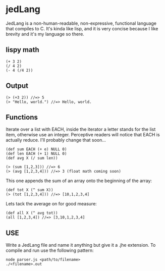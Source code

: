 jedLang
=======

JedLang is a non-human-readable, non-expressive, functional language that compiles to C. It's kinda like lisp, and it is very concise because I like brevity and it's my language so there.

lispy math
----------
```shell
(+ 3 2)
(/ 4 2)
(- 4 (/4 2))
```

Output
------
```shell
(> (+3 2)) //=> 5
(> "Hello, world.") //=> Hello, world.
```

Functions
---------

Iterate over a list with EACH, inside the iterator a letter stands for the list item, otherwise use an integer. Perceptive readers will notice that EACH is actually reduce. I'll probably change that soon...



```shell
(def sum EACH (+ e) NULL 0)
(def len EACH (+ 1) NULL 0)
(def avg X (/ sum len))

(> (sum [1,2,3])) //=> 6
(> (avg [1,2,3,4])) //=> 3 (float math coming soon)
```
This one appends the sum of an array onto the beginning of the array:
```shell
(def tot X (^ sum X))
(> (tot [1,2,3,4])) //=> [10,1,2,3,4]
```
Lets tack the average on for good measure:
```shell
(def all X (^ avg tot))
(all [1,2,3,4]) //=> [3,10,1,2,3,4]
```

USE
---

Write a JedLang file and name it anything but give it a .jhe extension. To compile and run use the following pattern:

```shell
node parser.js <path/to/filename>
./<filename>.out
```